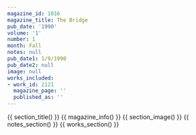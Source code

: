 ```yaml
---
magazine_id: 1016
magazine_title: The Bridge
pub_date: '1990'
volume: '1'
number: 1
month: Fall
notes: null
pub_date1: 1/9/1990
pub_date2: null
image: null
works_included:
- work_id: 2121
  magazine_page: ''
  published_as: ''
---
```


{{ section_title() }}
{{ magazine_info() }}
{{ section_image() }}
{{ notes_section() }}
{{ works_section() }}
